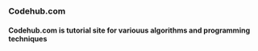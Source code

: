 ### Codehub.com
#### Codehub.com is tutorial site for variouus algorithms and programming techniques

